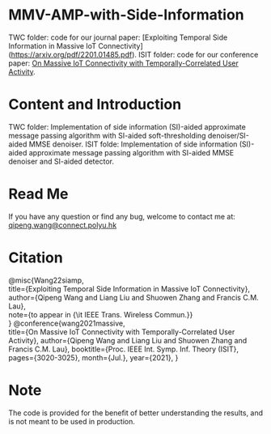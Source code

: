 # MMV-AMP-with-Side-Information
TWC folder: code for our journal paper: [Exploiting Temporal Side Information in Massive IoT Connectivity] (https://arxiv.org/pdf/2201.01485.pdf).
ISIT folder: code for our conference paper: [On Massive IoT Connectivity with Temporally-Correlated User Activity](https://arxiv.org/pdf/2101.11344.pdf).
# Content and Introduction
TWC folder: Implementation of side information (SI)-aided approximate message passing algorithm with SI-aided soft-thresholding denoiser/SI-aided MMSE denoiser.
ISIT folde: Implementation of side information (SI)-aided approximate message passing algorithm with SI-aided MMSE denoiser and SI-aided detector.
# Read Me
If you have any question or find any bug, welcome to contact me at: qipeng.wang@connect.polyu.hk 
# Citation
@misc{Wang22siamp,<br>
title={Exploiting Temporal Side Information in Massive IoT Connectivity},<br>
author={Qipeng Wang and Liang Liu and Shuowen Zhang and Francis C.M. Lau},<br>
note={to appear in {\it IEEE Trans. Wireless Commun.}}<br>
}
@conference{wang2021massive,<br>
  title={On Massive IoT Connectivity with Temporally-Correlated User Activity},
  author={Qipeng Wang and Liang Liu and Shuowen Zhang and Francis C.M. Lau},
  booktitle={Proc. IEEE Int. Symp. Inf. Theory (ISIT},
  pages={3020-3025},
  month={Jul.},
  year={2021},
}

# Note
The code is provided for the benefit of better understanding the results, and is not meant to be used in production.
